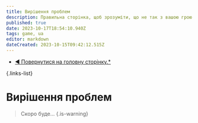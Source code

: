 ```yaml
---
title: Вирішення проблем
description: Правильна сторінка, щоб зрозуміти, що не так з вашою грою.
published: true
date: 2023-10-17T18:54:10.940Z
tags: game, ua
editor: markdown
dateCreated: 2023-10-15T09:42:12.515Z
---
```


- [:arrow_backward: Повернутися на головну сторінку.*](/uk/home)

{.links-list}

# Вирішення проблем 


> Скоро буде...
{.is-warning}
